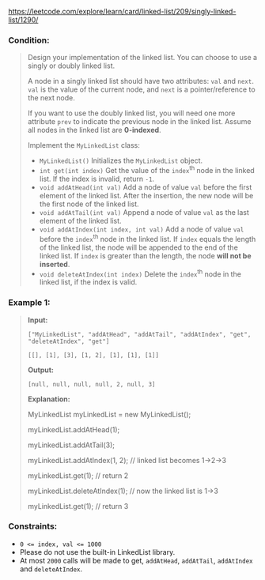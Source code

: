 https://leetcode.com/explore/learn/card/linked-list/209/singly-linked-list/1290/

### Condition:

>Design your implementation of the linked list. You can choose to use a singly or doubly linked list.
>
>A node in a singly linked list should have two attributes: `val` and `next`. `val` is the value of the current node, and `next` is a pointer/reference to the next node.
>
>If you want to use the doubly linked list, you will need one more attribute `prev` to indicate the previous node in the linked list. Assume all nodes in the linked list are **0-indexed**.
>
>Implement the `MyLinkedList` class:
>
>* `MyLinkedList()` Initializes the `MyLinkedList` object.
>* `int get(int index)` Get the value of the `index`<sup>th</sup> node in the linked list. If the index is invalid, return `-1`.
>* `void addAtHead(int val)` Add a node of value `val` before the first element of the linked list. After the insertion, the new node will be the first node of the linked list.
>* `void addAtTail(int val)` Append a node of value `val` as the last element of the linked list.
>* `void addAtIndex(int index, int val)` Add a node of value `val` before the `index`<sup>th</sup> node in the linked list. If `index` equals the length of the linked list, the node will be appended to the end of the linked list. If `index` is greater than the length, the node **will not be inserted**.
>* `void deleteAtIndex(int index)` Delete the `index`<sup>th</sup> node in the linked list, if the index is valid.


### Example 1:

>**Input:** 
>
>`["MyLinkedList", "addAtHead", "addAtTail", "addAtIndex", "get", "deleteAtIndex", "get"]`
>
>`[[], [1], [3], [1, 2], [1], [1], [1]]`
>
>**Output:** 
>
>`[null, null, null, null, 2, null, 3]`
>
>**Explanation:** 
>
>MyLinkedList myLinkedList = new MyLinkedList();
>
>myLinkedList.addAtHead(1);
>
>myLinkedList.addAtTail(3);
>
>myLinkedList.addAtIndex(1, 2);    // linked list becomes 1->2->3
>
>myLinkedList.get(1);              // return 2
>
>myLinkedList.deleteAtIndex(1);    // now the linked list is 1->3
>
>myLinkedList.get(1);              // return 3

### Constraints:

* `0 <= index, val <= 1000`
* Please do not use the built-in LinkedList library.
* At most `2000` calls will be made to get, `addAtHead`, `addAtTail`, `addAtIndex` and `deleteAtIndex`.
